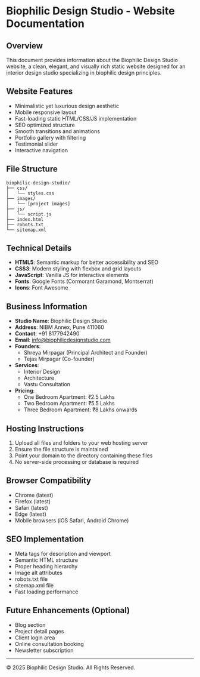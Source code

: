 # Biophilic Design Studio - Website Documentation

## Overview
This document provides information about the Biophilic Design Studio website, a clean, elegant, and visually rich static website designed for an interior design studio specializing in biophilic design principles.

## Website Features
- Minimalistic yet luxurious design aesthetic
- Mobile responsive layout
- Fast-loading static HTML/CSS/JS implementation
- SEO optimized structure
- Smooth transitions and animations
- Portfolio gallery with filtering
- Testimonial slider
- Interactive navigation

## File Structure
```
biophilic-design-studio/
├── css/
│   └── styles.css
├── images/
│   └── [project images]
├── js/
│   └── script.js
├── index.html
├── robots.txt
└── sitemap.xml
```

## Technical Details
- **HTML5**: Semantic markup for better accessibility and SEO
- **CSS3**: Modern styling with flexbox and grid layouts
- **JavaScript**: Vanilla JS for interactive elements
- **Fonts**: Google Fonts (Cormorant Garamond, Montserrat)
- **Icons**: Font Awesome

## Business Information
- **Studio Name**: Biophilic Design Studio
- **Address**: NIBM Annex, Pune 411060
- **Contact**: +91 8177942490
- **Email**: info@biophilicdesignstudio.com
- **Founders**: 
  - Shreya Mirpagar (Principal Architect and Founder)
  - Tejas Mirpagar (Co-founder)
- **Services**:
  - Interior Design
  - Architecture
  - Vastu Consultation
- **Pricing**:
  - One Bedroom Apartment: ₹2.5 Lakhs
  - Two Bedroom Apartment: ₹5.5 Lakhs
  - Three Bedroom Apartment: ₹8 Lakhs onwards

## Hosting Instructions
1. Upload all files and folders to your web hosting server
2. Ensure the file structure is maintained
3. Point your domain to the directory containing these files
4. No server-side processing or database is required

## Browser Compatibility
- Chrome (latest)
- Firefox (latest)
- Safari (latest)
- Edge (latest)
- Mobile browsers (iOS Safari, Android Chrome)

## SEO Implementation
- Meta tags for description and viewport
- Semantic HTML structure
- Proper heading hierarchy
- Image alt attributes
- robots.txt file
- sitemap.xml file
- Fast loading performance

## Future Enhancements (Optional)
- Blog section
- Project detail pages
- Client login area
- Online consultation booking
- Newsletter subscription

---

© 2025 Biophilic Design Studio. All Rights Reserved.
